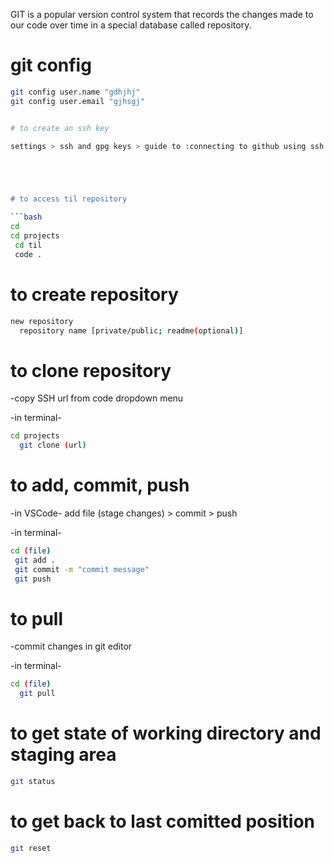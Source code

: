 GIT is a popular version control system that records the changes made to our code over time in a special database called repository.

# git config
```bash
git config user.name "gdhjhj"
git config user.email "gjhsgj"


# to create an ssh key

settings > ssh and gpg keys > guide to :connecting to github using ssh keys" > scroll till "adding a new ssh key to ssh-agent" > generating a new ssh key and adding it to ssh agent > copy paste the text (not legacy system) to git bash > 





# to access til repository

```bash
cd 
cd projects
 cd til 
 code .
```

# to create repository

```bash
new repository 
  repository name [private/public; readme(optional)]
```

# to clone repository

-copy SSH url from code dropdown menu

 -in terminal-
   ```bash
   cd projects 
     git clone (url)
  ```

# to add, commit, push

-in VSCode-
  add file (stage changes) > commit > push

-in terminal-
   ```bash  
   cd (file)
    git add .
    git commit -m "commit message"
    git push
   ``` 

# to pull

-commit changes in git editor

  -in terminal-
   ```bash
   cd (file)
     git pull
  ``` 

# to get state of working directory and staging area

```bash
git status
```

# to get back to last comitted position

```bash
git reset
```

